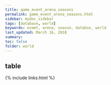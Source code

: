 ```yaml
---
title: game_event_arena_seasons
permalink: game_event_arena_seasons.html
sidebar: mydoc_sidebar
tags: [database, world]
keywords: evemt, arena, season, databse, world
last_updated: March 16, 2018
summary:
toc: false
folder: world
---
```


## table

{% include links.html %}
